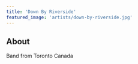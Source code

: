 ```yaml
---
title: 'Down By Riverside'
featured_image: 'artists/down-by-riverside.jpg'
---
```


## About

Band from Toronto Canada
